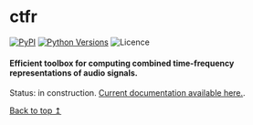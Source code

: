 # ctfr

[![PyPI](https://img.shields.io/pypi/v/ctfr.svg)](https://pypi.python.org/pypi/ctfr) [![Python Versions](https://img.shields.io/pypi/pyversions/ctfr.svg)](https://pypi.python.org/pypi/ctfr) ![Licence](https://img.shields.io/github/license/b-boechat/ctfr) 

#### Efficient toolbox for computing combined time-frequency representations of audio signals.

Status: in construction. [Current documentation available here.](https://ctfr.readthedocs.io/en/latest/).

[Back to top ↥](#ctfr)
